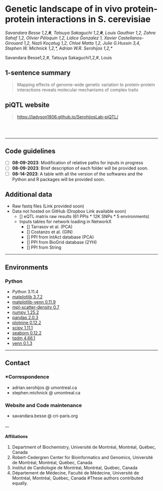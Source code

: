 # __Genetic landscape of in vivo protein-protein interactions in S. cerevisiae__

_Savandara Besse 1,2,__#__, Tatsuya Sakaguchi 1,2,__#__, Louis Gauthier 1,2, Zahra Sahaf 1,2, Olivier Péloquin 1,2, Lidice Gonzalez 1, Xavier Castellanos-Girouard 1,2, Nazli Koçatug 1,2, Chloé Matta 1,2, Julie G.Hussin 3,4, Stephen W. Michnick 1,2,\*, Adrian W.R. Serohijos 1,2,\*_

Savandara Besse1,2,#, Tatsuya Sakaguchi1,2,#, Louis

## 1-sentence summary

> Mapping effects of genome-wide genetic variation to protein-protein interactions reveals molecular mechanisms of complex traits

## piQTL website

> https://ladyson1806.github.io/SerohijosLab-piQTL/

<br><br>
____

## Code guidelines

- [ ] __08-09-2023__: Modification of relative paths for inputs in progress
- [ ] __08-09-2023__: Brief description of each folder will be provided soon.
- [ ] __08-14-2023__: A table with all the version of the softwares and the Python and R packages will be provided soon.

## Additional data

- Raw fastq files (Link provided soon)
- Data not hosted on GitHub (Dropbox Link available soon)
  - [] eQTL matrix raw results (61 PPIs * 12K SNPs * 5 environments)
  - Inputs tables for network loading in NetworkX
    - [] Tarrasov et al. (PCA)
    - [] Costanzo et al. (GIN)
    - [] PPI from IntAct database (PCA)
    - [] PPI from BioGrid database (2YH)
    - [] PPI from String

____

## Environments

### Python

- Python 3.11.4
- [matplotlib 3.7.2](https://pypi.org/project/matplotlib/)
- [matplotlib-venn 0.11.9](https://pypi.org/project/matplotlib-venn/)
- [mpl-scatter-density 0.7](https://pypi.org/project/mpl-scatter-density/)
- [numpy 1.25.2](https://pypi.org/project/numpy/)
- [pandas 2.0.3](https://pypi.org/project/pandas/)
- [plotnine 0.12.2](https://pypi.org/project/plotnine/)
- [scipy 1.11.1](https://pypi.org/project/scipy/)
- [seaborn 0.12.2](https://pypi.org/project/seaborn/)
- [tqdm 4.66.1](https://pypi.org/project/tqdm/)
- [venn 0.1.3](https://pypi.org/project/venn/)

____

## Contact

### *Correspondence

- adrian.serohijos @ umontreal.ca
- stephen.michnick @ umontreal.ca

### Website and Code maintenance

- savandara.besse @ cri-paris.org

__

#### Affiliations

  1. Department of Biochemistry, Université de Montréal, Montréal, Québec, Canada
  2. Robert-Cedergren Center for Bioinformatics and Genomics, Université de Montréal, Montréal, Québec, Canada
  3. Institut de Cardiologie de Montréal, Montréal, Québec, Canada
  4. Département de Médecine, Faculté de Médecine, Université de Montréal, Montréal, Québec, Canada
  #These authors contributed equally.
